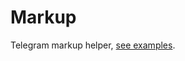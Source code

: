 # Markup

Telegram markup helper, [see examples](https://github.com/RedGuys/regraf/tree/develop/docs/examples/).
